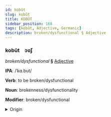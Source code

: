 ```yaml
---
id: kobût
slug: kobût
title: KOBÛT
sidebar_position: 168
tags: [kobût, Adjective, Germanic]
description: broken/dysfunctional § Adjective
---
```


### kobût&emsp;<span kind="abugida">ɔʋ̆ʄ</span>

*broken/dysfunctional* **§** [Adjective](../../tags/Adjective)

**IPA**: /ˈkɑ.but/

**Verb**: to be broken/dysfunctional

**Noun**: brokenness/dysfunctionality

**Modifier**: broken/dysfunctional

<details>
    <summary>Origin</summary>
    German kaputt /kaˈpʊt/<br/>
    <em>Germanic Language Family</em>
</details>
